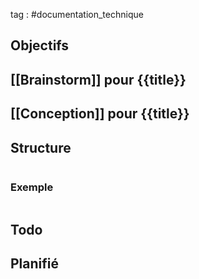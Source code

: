 tag : #documentation_technique 

## Objectifs


## [[Brainstorm]] pour {{title}}


## [[Conception]] pour {{title}}


## Structure

```javascript

```

### Exemple

```javascript

```


## Todo


## Planifié
